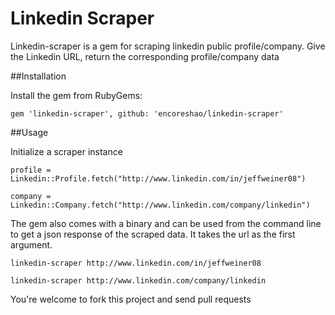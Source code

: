 Linkedin Scraper
================

Linkedin-scraper is a gem for scraping linkedin public profile/company.
Give the Linkedin URL, return the corresponding profile/company data


##Installation

Install the gem from RubyGems:

    gem 'linkedin-scraper', github: 'encoreshao/linkedin-scraper'

##Usage


Initialize a scraper instance

    profile = Linkedin::Profile.fetch("http://www.linkedin.com/in/jeffweiner08")

    company = Linkedin::Company.fetch("http://www.linkedin.com/company/linkedin")


The gem also comes with a binary and can be used from the command line to get a json response of the scraped data. It takes the url as the first argument.

    linkedin-scraper http://www.linkedin.com/in/jeffweiner08

    linkedin-scraper http://www.linkedin.com/company/linkedin

You're welcome to fork this project and send pull requests
